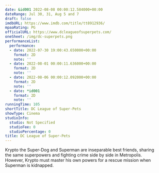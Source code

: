 ```yaml
---
date: &id001 2022-08-08 00:00:12.584000+00:00
dateRange: Jul 30, 31, Aug 5 and 7
draft: false
imdbURL: https://www.imdb.com/title/tt8912936/
mpaaRating: PG
officialURL: https://www.dcleagueofsuperpets.com/
oneSheet: /img/dc-superpets.png
performanceList:
  performance:
  - date: 2022-07-30 19:00:43.650000+00:00
    format: 2D
    note: ''
  - date: 2022-08-01 00:00:11.636000+00:00
    format: 2D
    note: ''
  - date: 2022-08-06 00:00:12.092000+00:00
    format: 2D
    note: ''
  - date: *id001
    format: 2D
    note: ''
runningTime: 105
shortTitle: DC League of Super-Pets
showType: Cinema
studioInfo:
  studio: Not Specified
  studioFee: 0
  studioPercentage: 0
title: DC League of Super-Pets
---
```


Krypto the Super-Dog and Superman are inseparable best friends, sharing the same superpowers and fighting crime side by side in Metropolis. However, Krypto must master his own powers for a rescue mission when Superman is kidnapped.
